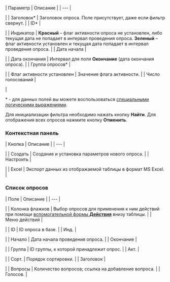 | Параметр | Описание |
| --- |

|
| Заголовок\* | Заголовок опроса. Поле присутствует, даже если фильтр свернут. |
| ID\* |

|
| Индикатор | **Красный** – флаг активности опроса не установлен, либо текущая дата не попадает в интервал проведения опроса.   **Зеленый** – флаг активности установлен и текущая дата попадает в интервал проведения опроса. |
| Дата начала |

|
| Дата окончания | Интервал для поля **Окончание** (дата окончания опроса). |
| Группа опросов\* |

|
| Флаг активности установлен | Значение флага активности. |
| Число голосований |

|

\* - для данных полей вы можете воспользоваться [специальными логическими выражениями](https://dev.1c-bitrix.ru/api_help/main/general/filter.php).

Для инициализации фильтра необходимо нажать кнопку **Найти**. Для отображения всех опросов нажмите кнопку **Отменить**.

### Контекстная панель

| Кнопка | Описание |
| --- |

|
| Создать | Создание и установка параметров нового опроса. |
| Настроить |

|
| Excel | Экспорт данных из отображаемой таблицы в формат MS Excel. |

### Список опросов

| Поле | Описание |
| --- |

|
| Колонка флажков | Выбор опросов для применения к ним действий при помощи [вспомогательной формы **Действия**](#act) внизу таблицы. |
| Меню   действий |

|
| ID | ID опроса в базе. |
| Инд. |

|
| Начало | Дата начала проведения опроса. |
| Окончание |

|
| Группа | ID группы, к которой принадлежит опрос. |
| Акт. |

|
| Сорт. | Порядок сортировки. |
| Заголовок |

|
| Вопросы | Количество вопросов; ссылка на добавление вопроса. |
| Голосов. |